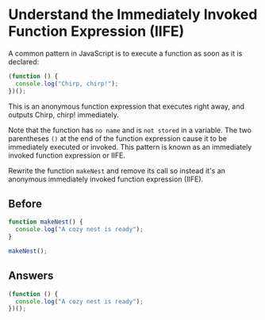 # Understand the Immediately Invoked Function Expression (IIFE)
A common pattern in JavaScript is to execute a function as soon as it is declared:
```javascript
(function () {
  console.log("Chirp, chirp!");
})();
```
This is an anonymous function expression that executes right away, and outputs Chirp, chirp! immediately.

Note that the function has `no name` and is `not stored` in a variable. The two parentheses `()` at the end of the function expression 
cause it to be immediately executed or invoked. This pattern is known as an immediately invoked function expression or IIFE.

Rewrite the function `makeNest` and remove its call so instead it's an anonymous immediately invoked function expression (IIFE).

## Before
```javascript
function makeNest() {
  console.log("A cozy nest is ready");
}

makeNest();
```
## Answers
```javascript
(function () {
  console.log("A cozy nest is ready");
})();
```
